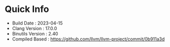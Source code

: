 # Quick Info
* Build Date : 2023-04-15
* Clang Version : 17.0.0
* Binutils Version : 2.40
* Compiled Based : https://github.com/llvm/llvm-project/commit/0b911a3d
